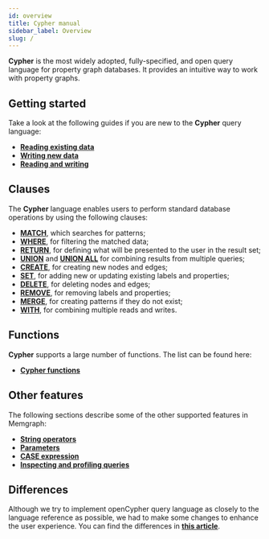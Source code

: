 ```yaml
---
id: overview
title: Cypher manual
sidebar_label: Overview
slug: /
---
```


**Cypher** is the most widely adopted, fully-specified, and open query language for property graph databases.
It provides an intuitive way to work with property graphs.

## Getting started

Take a look at the following guides if you are new to the **Cypher** query language:
* **[Reading existing data](/getting-started/reading-existing-data.md)**
* **[Writing new data](/getting-started/writing-new-data.md)**
* **[Reading and writing](/getting-started/reading-and-writing.md)**

## Clauses

The **Cypher** language enables users to perform standard database operations by using the following clauses:
  * **[MATCH](/clauses/match.md)**, which searches for patterns;
  * **[WHERE](/clauses/where.md)**, for filtering the matched data;
  * **[RETURN](/clauses/return.md)**, for defining what will be presented to the user in the result set;
  * **[UNION](/clauses/union.md)** and **[UNION ALL](/clauses/union.md)** for combining results from multiple queries;
  * **[CREATE](/clauses/create.md)**, for creating new nodes and edges;
  * **[SET](/clauses/set.md)**, for adding new or updating existing labels and properties;
  * **[DELETE](/clauses/delete.md)**, for deleting nodes and edges;
  * **[REMOVE](/clauses/remove.md)**, for removing labels and properties;
  * **[MERGE](/clauses/merge.md)**, for creating patterns if they do not exist;
  * **[WITH](/clauses/with.md)**, for combining multiple reads and writes.

## Functions

**Cypher** supports a large number of functions. The list can be found here:
* **[Cypher functions](/functions.md)**

## Other features

The following sections describe some of the other supported features in Memgraph:
* **[String operators](/other-features.md#string-operators)**
* **[Parameters](/other-features.md#parameters)**
* **[CASE expression](/other-features.md#case)**
* **[Inspecting and profiling queries](/other-features.md#inspecting-and-profiling-queries)**

## Differences

Although we try to implement openCypher query language as closely to the
language reference as possible, we had to make some changes to enhance the
user experience. You can find the differences in **[this article](/differences.md)**.